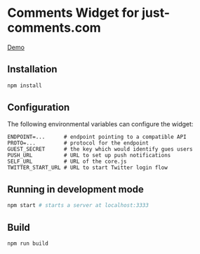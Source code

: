 # Comments Widget for just-comments.com

[Demo](https://just-comments.com/demo.html)

## Installation

```sh
npm install
```

## Configuration

The following environmental variables can configure the widget:

```
ENDPOINT=...      # endpoint pointing to a compatible API
PROTO=...         # protocol for the endpoint
GUEST_SECRET      # the key which would identify gues users
PUSH_URL          # URL to set up push notifications
SELF_URL          # URL of the core.js
TWITTER_START_URL # URL to start Twitter login flow
```

## Running in development mode

```sh
npm start # starts a server at localhost:3333
```

## Build

```sh
npm run build
```


